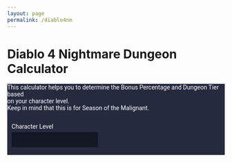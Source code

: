 ```yaml
---
layout: page
permalink: /diablo4nm
---
```


<style>
  @import url('https://fonts.googleapis.com/css2?family=Roboto:wght@400;700&display=swap');

  #diablo4nm {
    font-family: 'Roboto', sans-serif;
    color: #ffffff;
    background-color: #262a3e;
  }

  #diablo4nm input[type="number"], 

  #diablo4nm .bonus-output {
  width: 200px;
  background-color: #141824;
  color: #ffffff;
  border: none;
  padding: 10px;
  appearance: textfield;
  -moz-appearance: textfield;
  -webkit-appearance: textfield;
  margin-bottom: 8px;
}

  #diablo4nm label, #diablo4nm p {
    color: #ffffff;
    display: block;
    margin-bottom: 5px;
  }

  #diablo4nm .output-section {
    display: flex;
    flex-direction: column;
    align-items: flex-start;
    margin: 2%;
  }

#diablo4nm .container {
  display: flex;
  flex-direction: column;
  align-items: flex-start;
  width: 80%;
  margin: auto;
  margin-left: 198px;
  overflow: auto;
}


  #diablo4nm .columns {
    display: flex;
    justify-content: flex-start;
    width: 100%;
  }

  #diablo4nm .column {
    width: 30%;
    margin: 0 25px;
    box-sizing: border-box;
  }

  #diablo4nm .bonus-output::after {
  content: "";
  display: table;
  clear: both;
}

</style>

<h1>Diablo 4 Nightmare Dungeon Calculator</h1>
<div id="diablo4nm" class="container">
  <p>This calculator helps you to determine the Bonus Percentage and Dungeon Tier based<br>on your character level.<br>Keep in mind that this is for Season of the Malignant.<br><br></p>
  
  <div class="output-section">
    <label for="inputNum">Character Level</label>
    <input type="number" id="inputNum" name="inputNum">
  </div>

  <div id="bonusSection" class="columns">
  <div id="bonusColumn1" class="column"></div>
  <div id="bonusColumn2" class="column"></div>
  </div>
</div>

<script>
document.getElementById('inputNum').addEventListener('input', function (e) {
  const inputValue = Number(e.target.value);

  const bonusColumn1 = document.getElementById('bonusColumn1');
  const bonusColumn2 = document.getElementById('bonusColumn2');

  // clear previous output
  bonusColumn1.innerHTML = '';
  bonusColumn2.innerHTML = '';

  for (let i = 1; i <= 10; i++) {
    const tempValue = inputValue + i;

    let bonusPercentage = i * 1.5;
    let tierLevel = tempValue - 54;
    let monsterLevel = tempValue;

    const bonusOutput = tempValue > 0 ? `<span class="category">Bonus</span><span class="number"><b>${bonusPercentage}%</b></span>` : "Invalid level";
    
    let tierOutput;
    if (tempValue > 54) {
      if (tierLevel < 21) {
        monsterLevel--; // Adjust monster level to be one lower
        tierLevel = tierLevel < 1 ? "NA" : tierLevel;
      } else {
        tierLevel = tierLevel < 1 ? "NA" : tierLevel;
      }
    } else {
      tierLevel = "NA";
      monsterLevel = "NA";
    }

    const bonusField = document.createElement('div');
    bonusField.className = 'bonus-output';

    bonusField.innerHTML = `Level +${i}: ${bonusOutput}<br><span class="category">Tier Level:</span> <span class="number"><b>${tierLevel}</b></span> <span class="category">Monster Level:</span> <span class="number"><b>${monsterLevel}</b></span>`;

    if (i <= 5) {
      bonusColumn1.appendChild(bonusField);
    } else {
      bonusColumn2.appendChild(bonusField);
    }
  }
});
</script>

<style>
.category {
  float: left;
}
.number {
  float: right;
  clear: right;
}
.bonus-output {
  clear: both;
}
</style>
